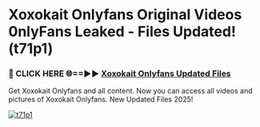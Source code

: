 # Xoxokait Onlyfans Original Videos 0nlyFans Leaked - Files Updated! (t71p1)

<h3>🔴 CLICK HERE 🌐==►► <a href="https://tinyurl.com/ehrbuxhb" rel="nofollow">Xoxokait Onlyfans Updated Files</a></h3>

Get Xoxokait Onlyfans and all content. Now you can access all videos and pictures of Xoxokait Onlyfans. New Updated Files 2025!

[![t71p1](https://i.imgur.com/lVYEuWS.gif)](https://tinyurl.com/ehrbuxhb)
